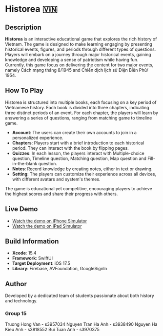 # Historea 🇻🇳

## Description
**Historea** is an interactive educational game that explores the rich history of Vietnam. The game is designed to make learning engaging by presenting historical events, figures, and periods through different types of questions. 
Players will embark on a journey through major historical events, gaining knowledge and developing a sense of patriotism while having fun. Currently, this game focus on delivering the content for two major events, namely Cách mạng tháng 8/1945 and Chiến dịch lịch sử Điện Biên Phủ/ 1954.

## How To Play
Historea is structured into multiple books, each focusing on a key period of Vietnamese history. Each book is divided into three chapters, indicating three distinct periods of an event. For each chapter, the players will learn by answering a series of questions, ranging from matching game to timeline game. 

- **Account**: The users can create their own accounts to join in a personalized experience. 
- **Chapters**: Players start with a brief introduction to each historical period. They can interact with the book by flipping pages.
- **Quizzes**: In each lesson, the players interact with Multiple-choice question, Timeline question, Matching question, Map question and Fill-in-the-blank question. 
- **Notes**: Record knowledge by creating notes, either in text or drawing.
- **Setting**: The players can customize their experience across all devices, with different avatars and system's themes. 

The game is educational yet competitive, encouraging players to achieve the highest scores and share their progress with others.

## Live Demo
- [Watch the demo on iPhone Simulator](#)
- [Watch the demo on iPad Simulator](#)

## Build Information
- **Xcode**: 15.4
- **Framework**: SwiftUI
- **Target Deployment**: iOS 17.5
- **Library**: Firebase, AVFoundation, GoogleSignIn

## Author
Developed by a dedicated team of students passionate about both history and technology.
### Group 15
Truong Hong Van - s3957034
Nguyen Tran Ha Anh - s3938490
Nguyen Ha Kieu Anh - s3818552
Bui Tuan Anh - s3970375
